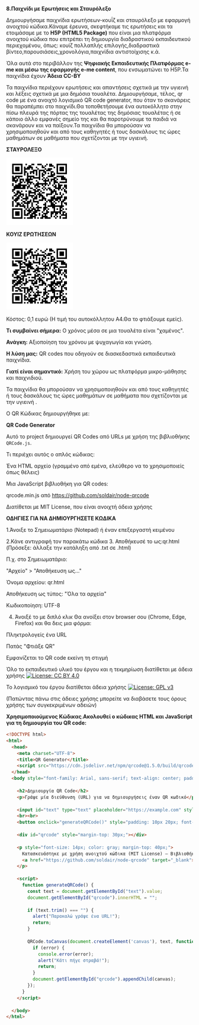 **8.Παιχνίδι με Ερωτήσεις και Σταυρόλεξο**

Δημιουργήσαμε παιχνίδια ερωτήσεων-κουΐζ και σταυρόλεξο με εφαρμογή ανοιχτού κώδικα.Κάναμε έρευνα, σκεφτήκαμε τις ερωτήσεις και τα ετοιμάσαμε  με το **H5P (HTML5 Package)** που είναι μια πλατφόρμα ανοιχτού κώδικα που επιτρέπει τη δημιουργία διαδραστικού εκπαιδευτικού περιεχομένου, όπως:
κουίζ πολλαπλής επιλογής,διαδραστικά βίντεο,παρουσιάσεις,χρονολόγια,παιχνίδια αντιστοίχισης κ.ά.

Όλα αυτά στο περιβάλλον της **Ψηφιακής Εκπαιδευτικής Πλατφόρμας e-me και μέσω της εφαρμογής e-me content**, που ενσωματώνει το H5P.Τα παιχνίδια έχουν **Άδεια CC-BY**


Τα παιχνίδια περιέχουν ερωτήσεις και απαντήσεις σχετικά με την υγιεινή και λέξεις σχετικά με μια δημόσια τουαλέτα. Δημιουργήσαμε, τέλος, qr code με ένα ανοιχτό λογισμικό QR code generator, που όταν το σκανάρεις θα παραπέμπει στο παιχνίδι.Θα τοποθετήσουμε ένα αυτοκόλλητο στην πίσω πλευρά της πόρτας της τουαλέτας της δημόσιας τουαλέτας ή σε κάποιο άλλο εμφανές σημείο της και θα παροτρύνουμε τα παιδιά να σκανάρουν και να παίξουν.Τα παιχνίδια θα μπορούσαν να χρησιμοποιηθούν και από τους καθηγητές ή τους δασκάλους τις ώρες μαθημάτων σε μαθήματα που σχετίζονται με την υγιεινή.

**ΣΤΑΥΡΟΛΕΞΟ**


![QR Code Example](https://github.com/2o-gym-chrys/UNBEATABLES/blob/main/8.%CE%A0%CE%B1%CE%B9%CF%87%CE%BD%CE%AF%CE%B4%CE%B9%20%CE%BC%CE%B5%20%CE%95%CF%81%CF%89%CF%84%CE%AE%CF%83%CE%B5%CE%B9%CF%82%20%CE%BA%CE%B1%CE%B9%20_%20%CE%A3%CF%84%CE%B1%CF%85%CF%81%CF%8C%CE%BB%CE%B5%CE%BE%CE%BF/%CE%A3%CE%A4%CE%91%CE%A5%CE%A1%CE%9F%CE%9B%CE%95%CE%9E%CE%9F.png?raw=true)



**ΚΟΥΙΖ ΕΡΩΤΗΣΕΩΝ**


![QR Code Example](https://github.com/2o-gym-chrys/UNBEATABLES/blob/main/8.%CE%A0%CE%B1%CE%B9%CF%87%CE%BD%CE%AF%CE%B4%CE%B9%20%CE%BC%CE%B5%20%CE%95%CF%81%CF%89%CF%84%CE%AE%CF%83%CE%B5%CE%B9%CF%82%20%CE%BA%CE%B1%CE%B9%20_%20%CE%A3%CF%84%CE%B1%CF%85%CF%81%CF%8C%CE%BB%CE%B5%CE%BE%CE%BF/KOYIZ%20%CE%95%CE%A1%CE%A9%CE%A4%CE%97%CE%A3%CE%95%CE%A9%CE%9D.png?raw=true)




Κόστος: 0,1 ευρώ (Η τιμή του αυτοκόλλητου Α4.Θα το φτιάξουμε εμείς).


**Τι συμβαίνει σήμερα:** Ο χρόνος μέσα σε μια τουαλέτα είναι "χαμένος".

**Ανάγκη:** Αξιοποίηση του χρόνου με ψυχαγωγία και γνώση.

**Η λύση μας:** QR codes που οδηγούν σε διασκεδαστικά εκπαιδευτικά παιχνίδια.

**Γιατί είναι σημαντικό:** Χρήση του χώρου ως πλατφόρμα μικρο-μάθησης και παιχνιδιού.

Τα παιχνίδια θα μπορούσαν να χρησιμοποιηθούν και από τους καθηγητές ή τους δασκάλους τις ώρες μαθημάτων σε μαθήματα που σχετίζονται με την υγιεινή .



Ο QR Κώδικας δημιουργήθηκε με:

**QR Code Generator**

Αυτό το project δημιουργεί QR Codes από URLs με χρήση της βιβλιοθήκης `QRCode.js`.

Τι περιέχει αυτός ο απλός κώδικας:

Ένα HTML αρχείο (γραμμένο από εμένα, ελεύθερο να το χρησιμοποιείς όπως θέλεις)

Μια JavaScript βιβλιοθήκη για QR codes:

qrcode.min.js από https://github.com/soldair/node-qrcode

Διατίθεται με MIT License, που είναι ανοιχτή άδεια χρήσης


**ΟΔΗΓΙΕΣ ΓΙΑ ΝΑ ΔΗΜΙΟΥΡΓΗΣΕΤΕ ΚΩΔΙΚΑ**

1.Άνοιξε το Σημειωματάριο (Notepad) ή έναν επεξεργαστή κειμένου

2.Κάνε αντιγραφή τον παρακάτω κώδικα
3.  Αποθήκευσέ το ως:qr.html   (Πρόσεξε: άλλαξε την κατάληξη από .txt σε .html)

Π.χ. στο Σημειωματάριο:

"Αρχείο" > "Αποθήκευση ως..."

Όνομα αρχείου: qr.html

Αποθήκευση ως τύπος: "Όλα τα αρχεία"

Κωδικοποίηση: UTF-8

4. Άνοιξέ το με διπλό κλικ
Θα ανοίξει στον browser σου (Chrome, Edge, Firefox) και θα δεις μια φόρμα:

Πληκτρολογείς ένα URL

Πατάς "Φτιάξε QR"

Εμφανίζεται το QR code εκείνη τη στιγμή


Όλο το εκπαιδευτικό υλικό του έργου και η τεκμηρίωση διατίθεται με άδεια χρήσης 
[![License: CC BY 4.0](https://img.shields.io/badge/License-CC%20BY%204.0-lightgrey.svg)](https://creativecommons.org/licenses/by/4.0/)

Το λογισμικό του έργου διατίθεται άδεια χρήσης
[![License: GPL v3](https://img.shields.io/badge/License-GPLv3-blue.svg)](https://www.gnu.org/licenses/gpl-3.0)


(Πατώντας πάνω στις άδειες χρήσης μπορείτε να διαβάσετε τους όρους χρήσης των συγκεκριμένων αδειών)


**Χρησιμοποιούμενος Κώδικας**.**Ακολουθεί ο κώδικας HTML και JavaScript για τη δημιουργία του QR code:**


```html
<!DOCTYPE html>
<html>
  <head>
    <meta charset="UTF-8">
    <title>QR Generator</title>
    <script src="https://cdn.jsdelivr.net/npm/qrcode@1.5.0/build/qrcode.min.js"></script>
  </head>
  <body style="font-family: Arial, sans-serif; text-align: center; padding: 40px;">

    <h2>Δημιουργία QR Code</h2>
    <p>Γράψε μία διεύθυνση (URL) για να δημιουργήσεις έναν QR κωδικό</p>

    <input id="text" type="text" placeholder="https://example.com" style="width: 300px; padding: 10px;">
    <br><br>
    <button onclick="generateQRCode()" style="padding: 10px 20px; font-size: 16px;">Φτιάξε QR</button>

    <div id="qrcode" style="margin-top: 30px;"></div>

    <p style="font-size: 14px; color: gray; margin-top: 40px;">
      Κατασκευάστηκε με χρήση ανοιχτού κώδικα (MIT License) – Βιβλιοθήκη: 
      <a href="https://github.com/soldair/node-qrcode" target="_blank">QRCode.js</a>
    </p>

    <script>
      function generateQRCode() {
        const text = document.getElementById("text").value;
        document.getElementById("qrcode").innerHTML = "";

        if (text.trim() === "") {
          alert("Παρακαλώ γράψε ένα URL!");
          return;
        }

        QRCode.toCanvas(document.createElement('canvas'), text, function (error, canvas) {
          if (error) {
            console.error(error);
            alert("Κάτι πήγε στραβά!");
            return;
          }
          document.getElementById("qrcode").appendChild(canvas);
        });
      }
    </script>

  </body>
</html>



